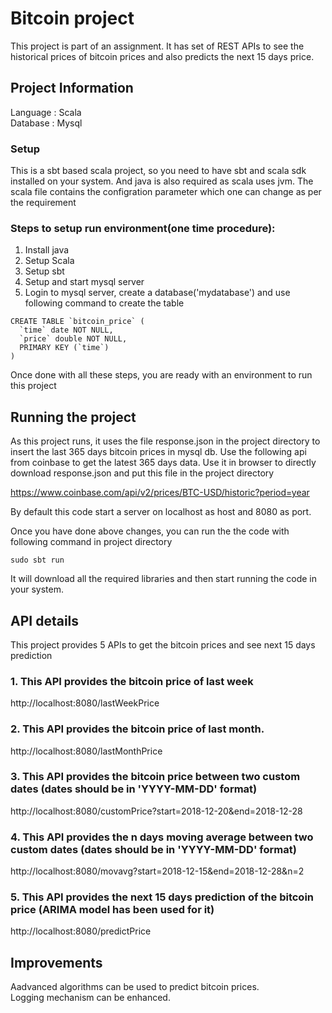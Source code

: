 # Bitcoin project
This project is part of an assignment. It has set of REST APIs to see the historical prices of bitcoin prices and also predicts the next 15 days price.

## Project Information
Language  : Scala      <br />
Database  : Mysql


### Setup
This is a sbt based scala project, so you need to have sbt and scala sdk installed on your system. And java is also required as scala uses jvm. The scala file contains the configration parameter which one can change as per the requirement


### Steps to setup run environment(one time procedure):
1. Install java
2. Setup Scala
3. Setup sbt
4. Setup and start mysql server
5. Login to mysql server, create a database('mydatabase') and use following command to create the table
```
CREATE TABLE `bitcoin_price` (
  `time` date NOT NULL,
  `price` double NOT NULL,
  PRIMARY KEY (`time`)
)

```
Once done with all these steps, you are ready with an environment to run this project

## Running the project
As this project runs, it uses the file response.json in the project directory to insert the last 365 days bitcoin prices in mysql db. Use the following api from coinbase to get the latest 365 days data. Use it in browser to directly download response.json and put this file in the project directory

https://www.coinbase.com/api/v2/prices/BTC-USD/historic?period=year

By default this code start a server on localhost as host and 8080 as port.

Once you have done above changes, you can run the the code with following command in project directory
```
sudo sbt run
```
It will download all the required libraries and then start running the code in your system.

## API details
This project provides 5 APIs to get the bitcoin prices and see next 15 days prediction

### 1. This API provides the bitcoin price of last week
http://localhost:8080/lastWeekPrice

### 2. This API provides the bitcoin price of last month. 
http://localhost:8080/lastMonthPrice

### 3. This API provides the bitcoin price between two custom dates (dates should be in 'YYYY-MM-DD' format)
http://localhost:8080/customPrice?start=2018-12-20&end=2018-12-28

### 4. This API provides the n days moving average between two custom dates (dates should be in 'YYYY-MM-DD' format)
http://localhost:8080/movavg?start=2018-12-15&end=2018-12-28&n=2

### 5. This API provides the next 15 days prediction of the bitcoin price (ARIMA model has been used for it)
http://localhost:8080/predictPrice


## Improvements
Aadvanced algorithms can be used to predict bitcoin prices.<br />
Logging mechanism can be enhanced.
